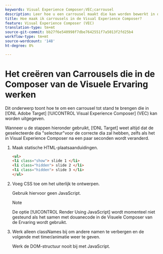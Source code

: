 ```yaml
---
keywords: Visual Experience Composer;VEC;carrousel
description: Leer hoe u een carrousel maakt die kan worden bewerkt in de Adobe Target Visual Experience Composer (VEC).
title: Hoe maak ik carrousels in de Visual Experience Composer?
feature: Visual Experience Composer (VEC)
translation-type: tm+mt
source-git-commit: bb27f6e540998f7dbe7642551f7a5013f2fd25b4
workflow-type: tm+mt
source-wordcount: '148'
ht-degree: 0%

---
```



# Het creëren van Carrousels die in de Composer van de Visuele Ervaring werken

Dit onderwerp toont hoe te om een carrousel tot stand te brengen die in [!DNL Adobe Target] [!UICONTROL Visual Experience Composer] (VEC) kan worden uitgegeven.

Wanneer u de stappen hieronder gebruikt, [!DNL Target] weet altijd dat de geselecteerde dia &quot;selecteur&quot;voor de correcte dia zal hebben, zelfs als het in Visual Experience Composer na een paar seconden wordt veranderd.

1. Maak statische HTML-plaatsaanduidingen.

   ```html
   <ul>
   <li class="show"> slide 1 </li>
   <li class="hidden"> slide 2 </li>
   <li class="hidden"> slide 3 </li>
   </ul>
   ```

1. Voeg CSS toe om het uiterlijk te ontwerpen.

   Gebruik hiervoor geen JavaScript.

   >[!NOTE]
   >
   >De optie [!UICONTROL Render Using JavaScript] wordt momenteel niet gesteund als het samen met douanecode in de Visuele Composer van de Ervaring wordt gebruikt.

1. Werk alleen classNames bij om andere namen te verbergen en de volgende met timer/animatie weer te geven.

   Werk de DOM-structuur nooit bij met JavaScript.